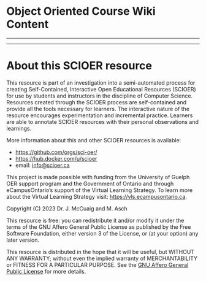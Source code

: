 # Object Oriented Course Wiki Content


----
----

# About this SCIOER resource

This resource is part of an investigation into a semi-automated process for creating Self-Contained, Interactive Open Educational Resources (SCIOER) for use by students and instructors in the discipline of Computer Science. Resources created through the SCIOER process are self-contained and provide all the tools necessary for learners. The interactive nature of the resource encourages experimentation and incremental practice. Learners are able to annotate SCIOER resources with their personal observations and learnings.

More information about this and other SCIOER resources is available:

- https://github.com/orgs/sci-oer/
- https://hub.docker.com/u/scioer
- email: info@scioer.ca

This project is made possible with funding from the University of Guelph OER support program and the Government of Ontario and through eCampusOntario’s support of the Virtual Learning Strategy. To learn more about the Virtual Learning Strategy visit: https://vls.ecampusontario.ca.

Copyright (C) 2023 Dr. J. McCuaig and M. Asch

This resource is free: you can redistribute it and/or modify it under the terms of the GNU Affero General Public License as published by the Free Software Foundation, either version 3 of the License, or (at your option) any later version.

This resource is distributed in the hope that it will be useful, but WITHOUT ANY WARRANTY; without even the implied warranty of MERCHANTABILITY or FITNESS FOR A PARTICULAR PURPOSE. See the [GNU Affero General Public License](https://www.gnu.org/licenses/agpl-3.0.en.html) for more details.
